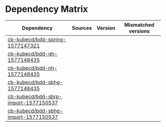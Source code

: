 # Dependency Matrix

Dependency | Sources | Version | Mismatched versions
---------- | ------- | ------- | -------------------
[cb-kubecd/bdd-spring-1577147321](https://github.com/cb-kubecd/bdd-spring-1577147321.git) |  | []() | 
[cb-kubecd/bdd-gh-1577148435](https://github.com/cb-kubecd/bdd-gh-1577148435.git) |  | []() | 
[cb-kubecd/bdd-nh-1577148435](https://github.com/cb-kubecd/bdd-nh-1577148435.git) |  | []() | 
[cb-kubecd/bdd-sbhg-1577148435](https://github.com/cb-kubecd/bdd-sbhg-1577148435.git) |  | []() | 
[cb-kubecd/bdd-sbrp-import-1577150537](https://github.com/cb-kubecd/bdd-sbrp-import-1577150537.git) |  | []() | 
[cb-kubecd/bdd-sbhg-import-1577150537](https://github.com/cb-kubecd/bdd-sbhg-import-1577150537.git) |  | []() | 

